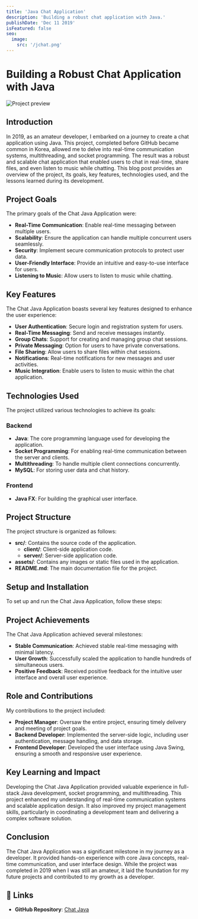 ```yaml
---
title: 'Java Chat Application'
description: 'Building a robust chat application with Java.'
publishDate: 'Dec 11 2019'
isFeatured: false
seo:
  image:
    src: '/jchat.png'
---
```

# Building a Robust Chat Application with Java

![Project preview](/jchat.png)

## Introduction

In 2019, as an amateur developer, I embarked on a journey to create a chat application using Java. This project, completed before GitHub became common in Korea, allowed me to delve into real-time communication systems, multithreading, and socket programming. The result was a robust and scalable chat application that enabled users to chat in real-time, share files, and even listen to music while chatting. This blog post provides an overview of the project, its goals, key features, technologies used, and the lessons learned during its development.

## Project Goals

The primary goals of the Chat Java Application were:

- **Real-Time Communication**: Enable real-time messaging between multiple users.
- **Scalability**: Ensure the application can handle multiple concurrent users seamlessly.
- **Security**: Implement secure communication protocols to protect user data.
- **User-Friendly Interface**: Provide an intuitive and easy-to-use interface for users.
- **Listening to Music**: Allow users to listen to music while chatting.

## Key Features

The Chat Java Application boasts several key features designed to enhance the user experience:

- **User Authentication**: Secure login and registration system for users.
- **Real-Time Messaging**: Send and receive messages instantly.
- **Group Chats**: Support for creating and managing group chat sessions.
- **Private Messaging**: Option for users to have private conversations.
- **File Sharing**: Allow users to share files within chat sessions.
- **Notifications**: Real-time notifications for new messages and user activities.
- **Music Integration**: Enable users to listen to music within the chat application.

## Technologies Used

The project utilized various technologies to achieve its goals:

### Backend
- **Java**: The core programming language used for developing the application.
- **Socket Programming**: For enabling real-time communication between the server and clients.
- **Multithreading**: To handle multiple client connections concurrently.
- **MySQL**: For storing user data and chat history.

### Frontend
- **Java FX**: For building the graphical user interface.

## Project Structure

The project structure is organized as follows:

- **src/**: Contains the source code of the application.
    - **client/**: Client-side application code.
    - **server/**: Server-side application code.
- **assets/**: Contains any images or static files used in the application.
- **README.md**: The main documentation file for the project.

## Setup and Installation

To set up and run the Chat Java Application, follow these steps:

## Project Achievements

The Chat Java Application achieved several milestones:

- **Stable Communication**: Achieved stable real-time messaging with minimal latency.
- **User Growth**: Successfully scaled the application to handle hundreds of simultaneous users.
- **Positive Feedback**: Received positive feedback for the intuitive user interface and overall user experience.

## Role and Contributions

My contributions to the project included:

- **Project Manager**: Oversaw the entire project, ensuring timely delivery and meeting of project goals.
- **Backend Developer**: Implemented the server-side logic, including user authentication, message handling, and data storage.
- **Frontend Developer**: Developed the user interface using Java Swing, ensuring a smooth and responsive user experience.

## Key Learning and Impact

Developing the Chat Java Application provided valuable experience in full-stack Java development, socket programming, and multithreading. This project enhanced my understanding of real-time communication systems and scalable application design. It also improved my project management skills, particularly in coordinating a development team and delivering a complex software solution.

## Conclusion

The Chat Java Application was a significant milestone in my journey as a developer. It provided hands-on experience with core Java concepts, real-time communication, and user interface design. While the project was completed in 2019 when I was still an amateur, it laid the foundation for my future projects and contributed to my growth as a developer.

## 🔗 Links
- **GitHub Repository**: [Chat Java](https://github.com/freecoderer/chat_java)
